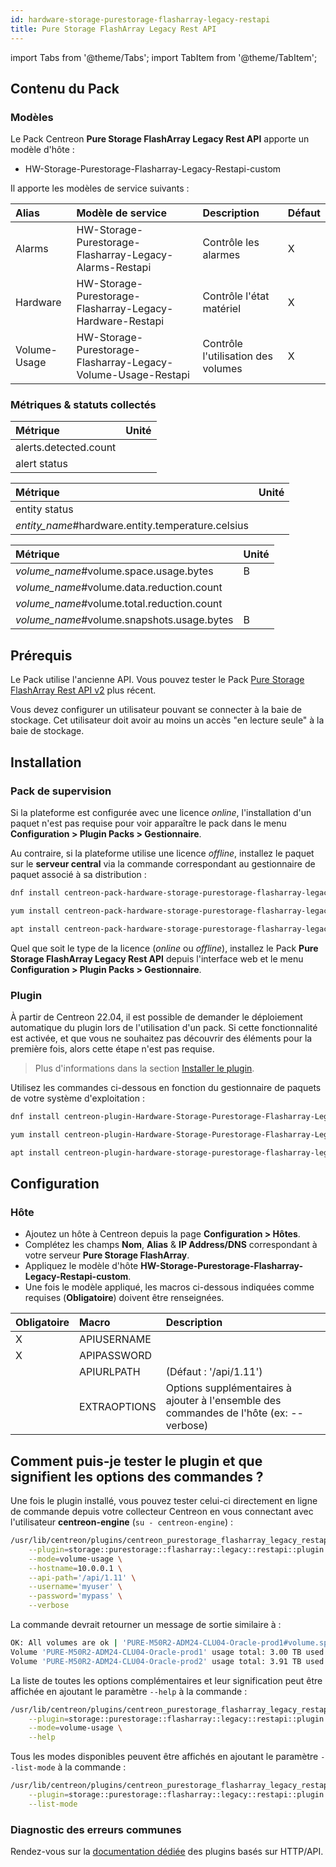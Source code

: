 ```yaml
---
id: hardware-storage-purestorage-flasharray-legacy-restapi
title: Pure Storage FlashArray Legacy Rest API
---
```

import Tabs from '@theme/Tabs';
import TabItem from '@theme/TabItem';

## Contenu du Pack

### Modèles

Le Pack Centreon **Pure Storage FlashArray Legacy Rest API** apporte un modèle d'hôte :

* HW-Storage-Purestorage-Flasharray-Legacy-Restapi-custom

Il apporte les modèles de service suivants :

| Alias        | Modèle de service                                             | Description                        | Défaut |
|:-------------|:--------------------------------------------------------------|:-----------------------------------|:-------|
| Alarms       | HW-Storage-Purestorage-Flasharray-Legacy-Alarms-Restapi       | Contrôle les alarmes               | X      |
| Hardware     | HW-Storage-Purestorage-Flasharray-Legacy-Hardware-Restapi     | Contrôle l'état matériel           | X      |
| Volume-Usage | HW-Storage-Purestorage-Flasharray-Legacy-Volume-Usage-Restapi | Contrôle l'utilisation des volumes | X      |

### Métriques & statuts collectés

<Tabs groupId="sync">
<TabItem value="Alarms" label="Alarms">

| Métrique              | Unité |
|:----------------------|:------|
| alerts.detected.count |       |
| alert status          |       |

</TabItem>
<TabItem value="Hardware" label="Hardware">

| Métrique                                          | Unité |
|:--------------------------------------------------|:------|
| entity status                                     |       |
| *entity_name*#hardware.entity.temperature.celsius |       |

</TabItem>
<TabItem value="Volume-Usage" label="Volume-Usage">

| Métrique                                   | Unité |
|:-------------------------------------------|:------|
| *volume_name*#volume.space.usage.bytes     | B     |
| *volume_name*#volume.data.reduction.count  |       |
| *volume_name*#volume.total.reduction.count |       |
| *volume_name*#volume.snapshots.usage.bytes | B     |

</TabItem>
</Tabs>

## Prérequis

Le Pack utilise l'ancienne API. Vous pouvez tester le Pack [Pure Storage FlashArray Rest API v2](hardware-storage-purestorage-flasharray-v2-restapi.md) plus récent.

Vous devez configurer un utilisateur pouvant se connecter à la baie de stockage. Cet utilisateur doit avoir au moins un accès "en lecture seule" à la baie de stockage.

## Installation

### Pack de supervision

Si la plateforme est configurée avec une licence *online*, l'installation d'un paquet
n'est pas requise pour voir apparaître le pack dans le menu **Configuration > Plugin Packs > Gestionnaire**.

Au contraire, si la plateforme utilise une licence *offline*, installez le paquet
sur le **serveur central** via la commande correspondant au gestionnaire de paquet
associé à sa distribution :

<Tabs groupId="sync">
<TabItem value="Alma / RHEL / Oracle Linux 8" label="Alma / RHEL / Oracle Linux 8">

```bash
dnf install centreon-pack-hardware-storage-purestorage-flasharray-legacy-restapi
```

</TabItem>
<TabItem value="CentOS 7" label="CentOS 7">

```bash
yum install centreon-pack-hardware-storage-purestorage-flasharray-legacy-restapi
```

</TabItem>
<TabItem value="Debian 11" label="Debian 11">

```bash
apt install centreon-pack-hardware-storage-purestorage-flasharray-legacy-restapi
```

</TabItem>
</Tabs>

Quel que soit le type de la licence (*online* ou *offline*), installez le Pack **Pure Storage FlashArray Legacy Rest API**
depuis l'interface web et le menu **Configuration > Plugin Packs > Gestionnaire**.

### Plugin

À partir de Centreon 22.04, il est possible de demander le déploiement automatique
du plugin lors de l'utilisation d'un pack. Si cette fonctionnalité est activée, et
que vous ne souhaitez pas découvrir des éléments pour la première fois, alors cette
étape n'est pas requise.

> Plus d'informations dans la section [Installer le plugin](/docs/monitoring/pluginpacks/#installer-le-plugin).

Utilisez les commandes ci-dessous en fonction du gestionnaire de paquets de votre système d'exploitation :

<Tabs groupId="sync">
<TabItem value="Alma / RHEL / Oracle Linux 8" label="Alma / RHEL / Oracle Linux 8">

```bash
dnf install centreon-plugin-Hardware-Storage-Purestorage-Flasharray-Legacy-Restapi
```

</TabItem>
<TabItem value="CentOS 7" label="CentOS 7">

```bash
yum install centreon-plugin-Hardware-Storage-Purestorage-Flasharray-Legacy-Restapi
```

</TabItem>
<TabItem value="Debian 11" label="Debian 11">

```bash
apt install centreon-plugin-hardware-storage-purestorage-flasharray-legacy-restapi
```

</TabItem>
</Tabs>

## Configuration

### Hôte

* Ajoutez un hôte à Centreon depuis la page **Configuration > Hôtes**.
* Complétez les champs **Nom**, **Alias** & **IP Address/DNS** correspondant à votre serveur **Pure Storage FlashArray**.
* Appliquez le modèle d'hôte **HW-Storage-Purestorage-Flasharray-Legacy-Restapi-custom**.
* Une fois le modèle appliqué, les macros ci-dessous indiquées comme requises (**Obligatoire**) doivent être renseignées.

| Obligatoire | Macro        | Description                                                                            |
|:------------|:-------------|:---------------------------------------------------------------------------------------|
| X           | APIUSERNAME  |                                                                                        |
| X           | APIPASSWORD  |                                                                                        |
|             | APIURLPATH   | (Défaut : '/api/1.11')                                                                 |
|             | EXTRAOPTIONS | Options supplémentaires à ajouter à l'ensemble des commandes de l'hôte (ex: --verbose) |

## Comment puis-je tester le plugin et que signifient les options des commandes ?

Une fois le plugin installé, vous pouvez tester celui-ci directement en ligne
de commande depuis votre collecteur Centreon en vous connectant avec
l'utilisateur **centreon-engine** (`su - centreon-engine`) :

```bash
/usr/lib/centreon/plugins/centreon_purestorage_flasharray_legacy_restapi.pl \
    --plugin=storage::purestorage::flasharray::legacy::restapi::plugin \
    --mode=volume-usage \
    --hostname=10.0.0.1 \
    --api-path='/api/1.11' \
    --username='myuser' \
    --password='mypass' \
    --verbose
```

La commande devrait retourner un message de sortie similaire à :

```bash
OK: All volumes are ok | 'PURE-M50R2-ADM24-CLU04-Oracle-prod1#volume.space.usage.bytes'=327296252612B;;;0;3298534883328 'PURE-M50R2-ADM24-CLU04-Oracle-prod1#volume.data.reduction.count'=5.436;;;0; 'PURE-M50R2-ADM24-CLU04-Oracle-prod1#volume.total.reduction.count'=8.870;;;0; 'PURE-M50R2-ADM24-CLU04-Oracle-prod1#volume.snapshots.usage.bytes'=1454226866B;;;0; 'PURE-M50R2-ADM24-CLU04-Oracle-prod2#volume.space.usage.bytes'=327296252612B;;;0;4298534883328 'PURE-M50R2-ADM24-CLU04-Oracle-prod2#volume.data.reduction.count'=4.436;;;0; 'PURE-M50R2-ADM24-CLU04-Oracle-prod2#volume.total.reduction.count'=7.870;;;0; 'PURE-M50R2-ADM24-CLU04-Oracle-prod2#volume.snapshots.usage.bytes'=1854226866B;;;0;
Volume 'PURE-M50R2-ADM24-CLU04-Oracle-prod1' usage total: 3.00 TB used: 304.82 GB (9.92%) free: 2.70 TB (90.08%), data reduction: 5.436, total reduction: 8.870, snapshots: 1.35 GB
Volume 'PURE-M50R2-ADM24-CLU04-Oracle-prod2' usage total: 3.91 TB used: 304.82 GB (7.61%) free: 3.61 TB (92.39%), data reduction: 4.436, total reduction: 7.870, snapshots: 1.73 GB
```

La liste de toutes les options complémentaires et leur signification peut être
affichée en ajoutant le paramètre `--help` à la commande :

```bash
/usr/lib/centreon/plugins/centreon_purestorage_flasharray_legacy_restapi.pl \
    --plugin=storage::purestorage::flasharray::legacy::restapi::plugin \
    --mode=volume-usage \
    --help
```

Tous les modes disponibles peuvent être affichés en ajoutant le paramètre
`--list-mode` à la commande :

```bash
/usr/lib/centreon/plugins/centreon_purestorage_flasharray_legacy_restapi.pl \
    --plugin=storage::purestorage::flasharray::legacy::restapi::plugin \
    --list-mode
```

### Diagnostic des erreurs communes

Rendez-vous sur la [documentation dédiée](../getting-started/how-to-guides/troubleshooting-plugins.md#http-and-api-checks)
des plugins basés sur HTTP/API.
